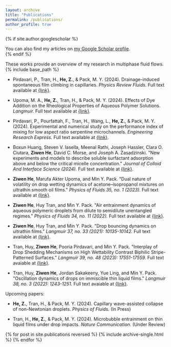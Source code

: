 ```yaml
---
layout: archive
title: "Publications"
permalink: /publications/
author_profile: true
---
```


{% if site.author.googlescholar %}
  <div class="wordwrap">You can also find my articles on <a href="{{site.author.googlescholar}}">my Google Scholar profile</a>.</div>
{% endif %}

These works provide an overview of my research in multiphase fluid flows.
{% include base_path %}

* Pirdavari, P., Tran, H., **He, Z.**, & Pack, M. Y. (2024). Drainage-induced spontaneous film climbing in capillaries. *Physics Review Fluids.* Full text available at <a href="https://doi.org/10.1103/PhysRevFluids.9.094005">{link}</a>.

* Upoma, M. A., **He, Z.**, Tran, H., & Pack, M. Y. (2024). Effects of Dye Addition on the Rheological Properties of Aqueous Polymer Solutions. *Langmuir.* Full text available at <a href="https://pubs.acs.org/doi/full/10.1021/acs.langmuir.4c01533">{link}</a>.

* Pirdavari, P., Pourfattah, F., Tran, H., Wang, L., **He, Z.**, & Pack, M. Y. (2024). Experimental and numerical study on the performance index of mixing for low aspect ratio serpentine microchannels. *Engineering Research Express.* Full text available at <a href="https://iopscience.iop.org/article/10.1088/2631-8695/ad7198/meta">{link}</a>.

* Boxun Huang, Steven V. Iasella, Meenal Rathi, Joseph Hassler, Clara O. Ciutara, **Ziwen He**, David C. Morse, and Joseph A. Zasadzinski. "New experiments and models to describe soluble surfactant adsorption above and below the critical micelle concentration." *Journal of Colloid And Interface Science (2024).* Full text available at <a href="https://doi.org/10.1016/j.jcis.2024.07.204">{link}</a>.

* **Ziwen He**, Marufa Akter Upoma, and Min Y. Pack. "Dual nature of volatility on drop wetting dynamics of acetone–isopropanol mixtures on ultrathin smooth oil films." *Physics of Fluids 35, no. 1 (2023).* Full text available at <a href="https://doi.org/10.1063/5.0131299">{link}</a>.

* **Ziwen He**, Huy Tran, and Min Y. Pack. "Air entrainment dynamics of aqueous polymeric droplets from dilute to semidilute unentangled regimes." *Physics of Fluids 34, no. 11 (2022).* Full text available at <a href="https://doi.org/10.1063/5.0130251">{link}</a>.

* **Ziwen He**, Huy Tran, and Min Y. Pack. "Drop bouncing dynamics on ultrathin films." *Langmuir 37, no. 33 (2021): 10135-10142.* Full text available at <a href="https://doi.org/10.1021/acs.langmuir.1c01510">{link}</a>.
  
  
* Tran, Huy, **Ziwen He**, Pooria Pirdavari, and Min Y. Pack. "Interplay of Drop Shedding Mechanisms on High Wettability Contrast Biphilic Stripe-Patterned Surfaces." *Langmuir 39, no. 48 (2023): 17551-17559.* Full text avaiable at <a href="https://doi.org/10.1021/acs.langmuir.3c03042">{link}</a>.

* Tran, Huy, **Ziwen He**, Jordan Sakakeeny, Yue Ling, and Min Y. Pack. "Oscillation dynamics of drops on immiscible thin liquid films." *Langmuir 38, no. 3 (2022): 1243-1251.* Full text avaiable at <a href="https://doi.org/10.1021/acs.langmuir.1c03029">{link}</a>.

  
Upcoming papers:

* **He, Z.**, Tran, H., & Pack, M. Y. (2024). Capillary wave-assisted collapse of non-Newtonian droplets. *Physics of Fluids.* (In Press)

* Tran, H., **He, Z.**, & Pack, M. Y. (2024). Microbubble entrainment on thin liquid films under drop impacts. *Nature Communication.* (Under Review)

{% for post in site.publications reversed %}
  {% include archive-single.html %}
{% endfor %}
